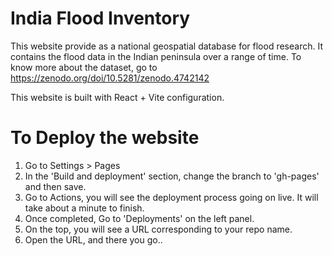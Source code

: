 # India Flood Inventory

This website provide as a national geospatial database for flood research. It contains the flood data in the Indian peninsula over a range of time.
To know more about the dataset, go to https://zenodo.org/doi/10.5281/zenodo.4742142

This website is built with React + Vite configuration.

# To Deploy the website

1. Go to Settings > Pages
2. In the 'Build and deployment' section, change the branch to 'gh-pages' and then save.
3. Go to Actions, you will see the deployment process going on live. It will take about a minute to finish.
4. Once completed, Go to 'Deployments' on the left panel.
5. On the top, you will see a URL corresponding to your repo name.
6. Open the URL, and there you go..
